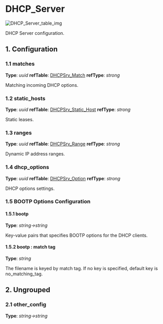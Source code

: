 # DHCP_Server

![DHCP_Server_table_img](http://www.plantuml.com/plantuml/img/0S41Flv0StHXSdHrRMmAT6zdPNHePN8WUmfZR65pSo14I4DGKt9sNqrXT6De2cDiONDp84H8Gr1JSdPVKc5kPsKAOsnXStCWLb962cDiONDp84H8Gr1VKsLoTcLo2cDiONDp84H8Gr1JSdPVKtHXT6bZNqXlStGAOsnXStCWH4X3K5DoTbzFS7HfRsuAVGf4I4DGNrDbSdPbSY0jP2q-84H8Gr1JSdPVKtHXT6bZNqXlStGAH4X3K5zJPN9sPN8WBMGjFY14I4DGKt9sNqrXT6De2aH8Gr1VKsLoTcLo82raBJuWH4X3K5DoTbzIOMvdPGf4I4DGNrDbSdPbSY0jP2q-84H8Gr1JSdPVJt1qQMzk2aH8Gr1VKsLoTcLo83mjTIqWLb962cXfP6KWOsboOsnb2cXfP6KWRMLjOcLoSmfpQsbkS65oOMqWRMzkRsDeSczjPI1qSdLb2cnbPsLkP21oQMTeT0fZRsvqQMvrRtCWR6bkPI0j83nYFdDqSczkPpmlOZuWScLcPN9bRcDb2cHlT7HbP21iQMvb82qWF6a-TsLXQpmlQJuWScLcPN9bRcDb2cLkP6nbPsLkP0f0PMvaTMri)

DHCP Server configuration.

## 1. Configuration

### 1.1 matches

**Type**: _uuid_ **refTable**: [DHCPSrv_Match](dhcpsrv_match.html) **refType**: _strong_



Matching incoming DHCP options.

### 1.2 static_hosts

**Type**: _uuid_ **refTable**: [DHCPSrv_Static_Host](dhcpsrv_static_host.html) **refType**: _strong_



Static leases.

### 1.3 ranges

**Type**: _uuid_ **refTable**: [DHCPSrv_Range](dhcpsrv_range.html) **refType**: _strong_



Dynamic IP address ranges.

### 1.4 dhcp_options

**Type**: _uuid_ **refTable**: [DHCPSrv_Option](dhcpsrv_option.html) **refType**: _strong_



DHCP options settings.

### 1.5 BOOTP Options Configuration

#### 1.5.1 bootp

**Type**: _string->string_

Key-value pairs that specifies BOOTP options for the DHCP clients.

#### 1.5.2 bootp : match tag

**Type**: _string_

The filename is keyed by match tag. If no key is specified, default key is
no_matching_tag.

## 2. Ungrouped

### 2.1 other_config

**Type**: _string->string_

